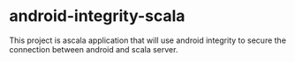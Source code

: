 # android-integrity-scala

This project is  ascala application that will use android integrity to secure the connection between android and scala server.

